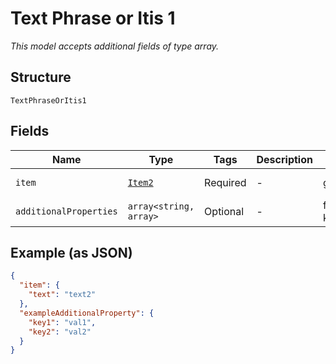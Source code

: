 
# Text Phrase or Itis 1

*This model accepts additional fields of type array.*

## Structure

`TextPhraseOrItis1`

## Fields

| Name | Type | Tags | Description | Getter | Setter |
|  --- | --- | --- | --- | --- | --- |
| `item` | [`Item2`](../../doc/models/item-2.md) | Required | - | getItem(): Item2 | setItem(Item2 item): void |
| `additionalProperties` | `array<string, array>` | Optional | - | findAdditionalProperty(string key): array | additionalProperty(string key, array value): void |

## Example (as JSON)

```json
{
  "item": {
    "text": "text2"
  },
  "exampleAdditionalProperty": {
    "key1": "val1",
    "key2": "val2"
  }
}
```

